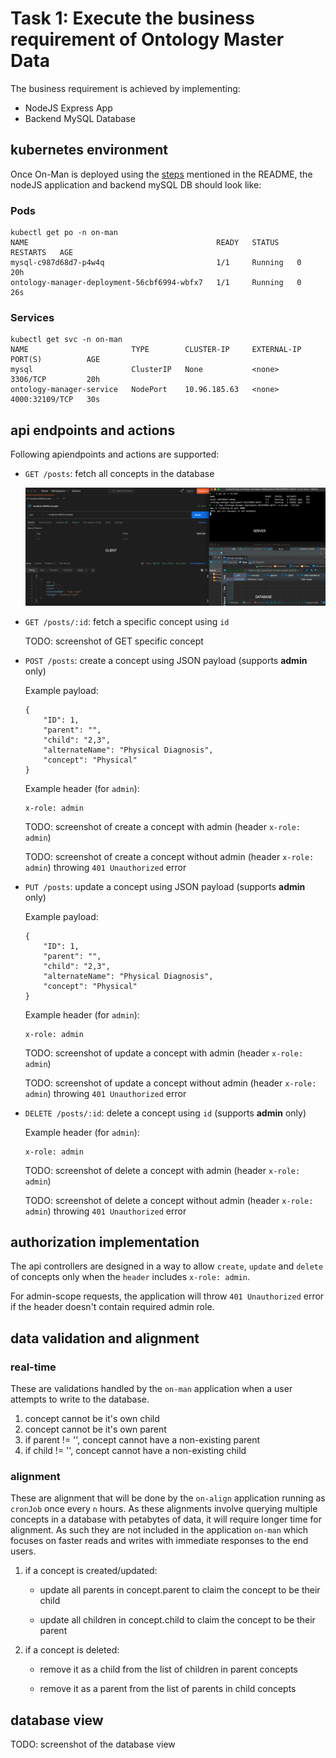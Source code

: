 # Task 1: Execute the business requirement of Ontology Master Data

The business requirement is achieved by implementing:
- NodeJS Express App
- Backend MySQL Database

## kubernetes environment

Once On-Man is deployed using the [steps](https://github.com/desourav/on-man?tab=readme-ov-file#how-to-run-on-man-in-local) mentioned in the README, the nodeJS application and backend mySQL DB should look like:

### Pods

```
kubectl get po -n on-man
NAME                                          READY   STATUS    RESTARTS   AGE
mysql-c987d68d7-p4w4q                         1/1     Running   0          20h
ontology-manager-deployment-56cbf6994-wbfx7   1/1     Running   0          26s
```

### Services

```
kubectl get svc -n on-man
NAME                       TYPE        CLUSTER-IP     EXTERNAL-IP   PORT(S)          AGE
mysql                      ClusterIP   None           <none>        3306/TCP         20h
ontology-manager-service   NodePort    10.96.185.63   <none>        4000:32109/TCP   30s
```

## api endpoints and actions

Following apiendpoints and actions are supported:
- `GET /posts`: fetch all concepts in the database

    ![alt text](../images-png/GET_all.png)


- `GET /posts/:id`: fetch a specific concept using `id`

    TODO: screenshot of GET specific concept

- `POST /posts`: create a concept using JSON payload (supports **admin** only)
    
    Example payload:
    ```
    {
        "ID": 1,
        "parent": "",
        "child": "2,3",
        "alternateName": "Physical Diagnosis",
        "concept": "Physical"
    }
    ```
    Example header (for `admin`):
    ```
    x-role: admin
    ```

    TODO: screenshot of create a concept with admin (header `x-role: admin`)

    TODO: screenshot of create a concept without admin (header `x-role: admin`) throwing `401 Unauthorized` error

- `PUT /posts`: update a concept using JSON payload (supports **admin** only)
    
    Example payload:
    ```
    {
        "ID": 1,
        "parent": "",
        "child": "2,3",
        "alternateName": "Physical Diagnosis",
        "concept": "Physical"
    }
    ```
    Example header (for `admin`):
    ```
    x-role: admin
    ```

    TODO: screenshot of update a concept with admin (header `x-role: admin`)

    TODO: screenshot of update a concept without admin (header `x-role: admin`) throwing `401 Unauthorized` error


- `DELETE /posts/:id`: delete a concept using `id` (supports **admin** only)

    Example header (for `admin`):
    ```
    x-role: admin
    ```

    TODO: screenshot of delete a concept with admin (header `x-role: admin`)

    TODO: screenshot of delete a concept without admin (header `x-role: admin`) throwing `401 Unauthorized` error

## authorization implementation 

The api controllers are designed in a way to allow `create`, `update` and `delete` of concepts only when the `header` includes `x-role: admin`.

For admin-scope requests, the application will throw `401 Unauthorized` error if the header doesn't contain required admin role.

## data validation and alignment
### real-time 
These are validations handled by the `on-man` application when a user attempts to write to the database.

1. concept cannot be it's own child
2. concept cannot be it's own parent
3. if parent != '', concept cannot have a non-existing parent
4. if child != '', concept cannot have a non-existing child

### alignment
These are alignment that will be done by the `on-align` application running as `cronJob` once every `n` hours. As these alignments involve querying multiple concepts in a database with petabytes of data, it will require longer time for alignment. As such they are not included in the application `on-man` which focuses on faster reads and writes with immediate responses to the end users.

1. if a concept is created/updated: 

    - update all parents in concept.parent to claim the concept to be their child

    - update all children in concept.child to claim the concept to be their parent

2. if a concept is deleted:

    - remove it as a child from the list of children in parent concepts

    - remove it as a parent from the list of parents in child concepts


## database view

TODO: screenshot of the database view